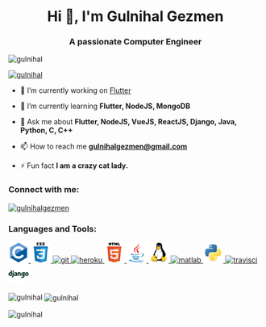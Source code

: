 <h1 align="center">Hi 👋, I'm Gulnihal Gezmen</h1>
<h3 align="center">A passionate Computer Engineer</h3>

<p align="left"> <img src="https://komarev.com/ghpvc/?username=gulnihal&label=Profile%20views&color=0e75b6&style=flat" alt="gulnihal" /> </p>

<p align="left"> <a href="https://github.com/ryo-ma/github-profile-trophy"><img src="https://github-profile-trophy.vercel.app/?username=gulnihal" alt="gulnihal" /></a> </p>

- 🔭 I’m currently working on [Flutter]((https://github.com/Gulnihal/kozmotrust_alpha))

- 🌱 I’m currently learning **Flutter, NodeJS, MongoDB**

- 💬 Ask me about **Flutter, NodeJS, VueJS, ReactJS, Django, Java, Python, C, C++**

- 📫 How to reach me **gulnihalgezmen@gmail.com**

- ⚡ Fun fact **I am a crazy cat lady.**

<h3 align="left">Connect with me:</h3>
<p align="left">
<a href="https://linkedin.com/in/gulnihalgezmen" target="blank"><img align="center" src="https://raw.githubusercontent.com/rahuldkjain/github-profile-readme-generator/master/src/images/icons/Social/linked-in-alt.svg" alt="gulnihalgezmen" height="30" width="40" /></a>
</p>

<h3 align="left">Languages and Tools:</h3>
<p align="left"> 
  <a href="https://www.cprogramming.com/" target="_blank" rel="noreferrer"> <img src="https://raw.githubusercontent.com/devicons/devicon/master/icons/c/c-original.svg" alt="c" width="40" height="40"/> </a> 
  <a href="https://www.w3schools.com/css/" target="_blank" rel="noreferrer"> <img src="https://raw.githubusercontent.com/devicons/devicon/master/icons/css3/css3-original-wordmark.svg" alt="css3" width="40" height="40"/> </a> 
  <a href="https://git-scm.com/" target="_blank" rel="noreferrer"> <img src="https://www.vectorlogo.zone/logos/git-scm/git-scm-icon.svg" alt="git" width="40" height="40"/> </a> 
  <a href="https://heroku.com" target="_blank" rel="noreferrer"> <img src="https://www.vectorlogo.zone/logos/heroku/heroku-icon.svg" alt="heroku" width="40" height="40"/> </a> 
  <a href="https://www.w3.org/html/" target="_blank" rel="noreferrer"> <img src="https://raw.githubusercontent.com/devicons/devicon/master/icons/html5/html5-original-wordmark.svg" alt="html5" width="40" height="40"/> </a> 
  <a href="https://www.java.com" target="_blank" rel="noreferrer"> <img src="https://raw.githubusercontent.com/devicons/devicon/master/icons/java/java-original.svg" alt="java" width="40" height="40"/> </a> 
  <a href="https://www.linux.org/" target="_blank" rel="noreferrer"> <img src="https://raw.githubusercontent.com/devicons/devicon/master/icons/linux/linux-original.svg" alt="linux" width="40" height="40"/> </a> 
  <a href="https://www.mathworks.com/" target="_blank" rel="noreferrer"> <img src="https://upload.wikimedia.org/wikipedia/commons/2/21/Matlab_Logo.png" alt="matlab" width="40" height="40"/> </a> 
  <a href="https://www.python.org" target="_blank" rel="noreferrer"> <img src="https://raw.githubusercontent.com/devicons/devicon/master/icons/python/python-original.svg" alt="python" width="40" height="40"/> </a> 
  <a href="https://travis-ci.org" target="_blank" rel="noreferrer"> <img src="https://www.vectorlogo.zone/logos/travis-ci/travis-ci-icon.svg" alt="travisci" width="40" height="40"/> </a> 
  <a href="https://www.djangoproject.com/" target="_blank" rel="noreferrer"> <img src="https://github.com/devicons/devicon/blob/master/icons/django/django-plain-wordmark.svg" alt="c" width="40" height="40"/> </a> 
</p>

<p><img align="left" src="https://github-readme-stats.vercel.app/api/top-langs?username=gulnihal&show_icons=true&locale=en&layout=compact" alt="gulnihal" /></p>

<p>&nbsp;<img align="center" src="https://github-readme-stats.vercel.app/api?username=gulnihal&show_icons=true&locale=en" alt="gulnihal" /></p>

<p><img align="center" src="https://github-readme-streak-stats.herokuapp.com/?user=gulnihal&" alt="gulnihal" /></p>

